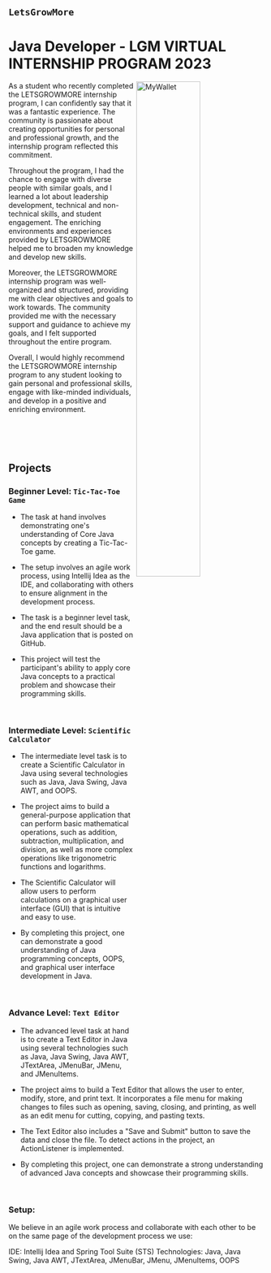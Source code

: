 ## `LetsGrowMore`
# Java Developer - LGM VIRTUAL INTERNSHIP PROGRAM 2023

<img src="https://user-images.githubusercontent.com/105943862/221399107-adbb0569-ac42-4695-8d04-4ed49c937821.png" alt="MyWallet" width = "50%" align=right > 


As a student who recently completed the LETSGROWMORE internship program, I can confidently say that it was a fantastic experience. The community is passionate about creating opportunities for personal and professional growth, and the internship program reflected this commitment.

Throughout the program, I had the chance to engage with diverse people with similar goals, and I learned a lot about leadership development, technical and non-technical skills, and student engagement. The enriching environments and experiences provided by LETSGROWMORE helped me to broaden my knowledge and develop new skills.

Moreover, the LETSGROWMORE internship program was well-organized and structured, providing me with clear objectives and goals to work towards. The community provided me with the necessary support and guidance to achieve my goals, and I felt supported throughout the entire program.

Overall, I would highly recommend the LETSGROWMORE internship program to any student looking to gain personal and professional skills, engage with like-minded individuals, and develop in a positive and enriching environment.

</br></br></br>

## Projects
### Beginner Level: `Tic-Tac-Toe Game`

- The task at hand involves demonstrating one's understanding of Core Java concepts by creating a Tic-Tac-Toe game. 

- The setup involves an agile work process, using Intellij Idea as the IDE, and collaborating with others to ensure alignment in the development process. 

- The task is a beginner level task, and the end result should be a Java application that is posted on GitHub. 

- This project will test the participant's ability to apply core Java concepts to a practical problem and showcase their programming skills.

</br>


### Intermediate Level: `Scientific Calculator`

- The intermediate level task is to create a Scientific Calculator in Java using several technologies such as Java, Java Swing, Java AWT, and OOPS. 

- The project aims to build a general-purpose application that can perform basic mathematical operations, such as addition, subtraction, multiplication, and division, as well as more complex operations like trigonometric functions and logarithms. 

- The Scientific Calculator will allow users to perform calculations on a graphical user interface (GUI) that is intuitive and easy to use. 

- By completing this project, one can demonstrate a good understanding of Java programming concepts, OOPS, and graphical user interface development in Java.


</br>

### Advance Level: `Text Editor`

- The advanced level task at hand is to create a Text Editor in Java using several technologies such as Java, Java Swing, Java AWT, JTextArea, JMenuBar, JMenu, and JMenuItems. 

- The project aims to build a Text Editor that allows the user to enter, modify, store, and print text. It incorporates a file menu for making changes to files such as opening, saving, closing, and printing, as well as an edit menu for cutting, copying, and pasting texts. 

- The Text Editor also includes a "Save and Submit" button to save the data and close the file. To detect actions in the project, an ActionListener is implemented. 

- By completing this project, one can demonstrate a strong understanding of advanced Java concepts and showcase their programming skills.


</br>


### Setup:
We believe in an agile work process and collaborate with each other to be on the same page of the development process we use:

IDE: Intellij Idea and Spring Tool Suite (STS)
Technologies: Java, Java Swing, Java AWT, JTextArea, JMenuBar, JMenu, JMenuItems, OOPS










